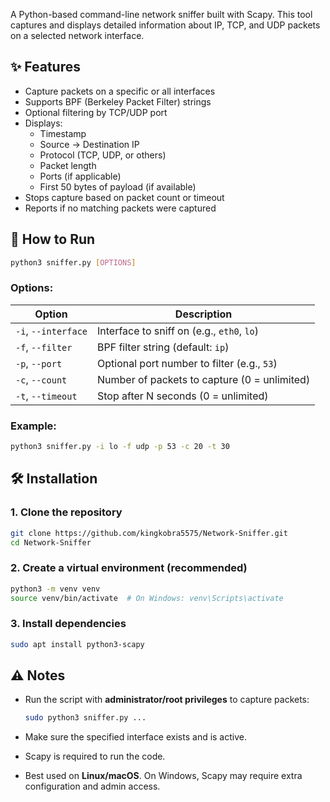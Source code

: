 A Python-based command-line network sniffer built with Scapy. This tool captures and displays detailed information about IP, TCP, and UDP packets on a selected network interface.

## ✨ Features

- Capture packets on a specific or all interfaces
- Supports BPF (Berkeley Packet Filter) strings
- Optional filtering by TCP/UDP port
- Displays:
  - Timestamp
  - Source → Destination IP
  - Protocol (TCP, UDP, or others)
  - Packet length
  - Ports (if applicable)
  - First 50 bytes of payload (if available)
- Stops capture based on packet count or timeout
- Reports if no matching packets were captured

## 🚀 How to Run

```bash
python3 sniffer.py [OPTIONS]
````

### Options:

| Option              | Description                                  |
| ------------------- | -------------------------------------------- |
| `-i`, `--interface` | Interface to sniff on (e.g., `eth0`, `lo`)   |
| `-f`, `--filter`    | BPF filter string (default: `ip`)            |
| `-p`, `--port`      | Optional port number to filter (e.g., `53`)  |
| `-c`, `--count`     | Number of packets to capture (0 = unlimited) |
| `-t`, `--timeout`   | Stop after N seconds (0 = unlimited)         |

### Example:

```bash
python3 sniffer.py -i lo -f udp -p 53 -c 20 -t 30
```

## 🛠 Installation

### 1. Clone the repository

```bash
git clone https://github.com/kingkobra5575/Network-Sniffer.git
cd Network-Sniffer
```

### 2. Create a virtual environment (recommended)

```bash
python3 -m venv venv
source venv/bin/activate  # On Windows: venv\Scripts\activate
```

### 3. Install dependencies

```bash
sudo apt install python3-scapy
```

## ⚠️ Notes

* Run the script with **administrator/root privileges** to capture packets:

  ```bash
  sudo python3 sniffer.py ...
  ```
* Make sure the specified interface exists and is active.
* Scapy is required to run the code.
* Best used on **Linux/macOS**. On Windows, Scapy may require extra configuration and admin access.
